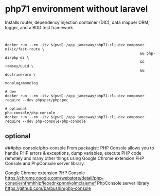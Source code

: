 # php71 environment without laravel
Installs router, dependency injection container (DIC), data mapper ORM, logger, and a BDD test framework

```


docker run --rm -itv $(pwd):/app jamesway/php71-cli-dev composer nikic/fast-route \
                                                              && php-di/php-di \
                                                              && ramsey/uuid \
                                                              && doctrine/orm \
                                                              monolog/monolog

# dev
docker run --rm -itv $(pwd):/app jamesway/php71-cli-dev composer require --dev phpspec/phpspec

# optional
php-console/php-console
docker run --rm -itv $(pwd):/app jamesway/php71-cli-dev composer require --dev php-console/php-console
```
## optional

###php-console/php-console
From packagist: PHP Console allows you to handle PHP errors & exceptions, dump variables, execute PHP code remotely and many other things using Google Chrome extension PHP Console and PhpConsole server library.

Google Chrome extension PHP Console https://chrome.google.com/webstore/detail/php-console/nfhmhhlpfleoednkpnnnkolmclajemef
PhpConsole server library https://github.com/barbushin/php-console
